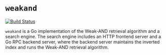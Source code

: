 # `weakand`

[![Build Status](https://travis-ci.org/wangkuiyi/weakand.svg?branch=develop)](https://travis-ci.org/wangkuiyi/weakand)

`weakand` is a Go implementation of the Weak-AND retrieval algorithm
and a search engine.  The search engine includes an HTTP frontend
server and a Go RPC backend server, where the backend server maintains
the inverted index and runs the Weak-AND retrieval algorithm.

